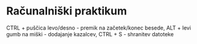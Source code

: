 # Računalniški praktikum
CTRL + puščica levo/desno - premik na začetek/konec besede, ALT + levi gumb na miški - dodajanje kazalcev, CTRL + S - shranitev datoteke
